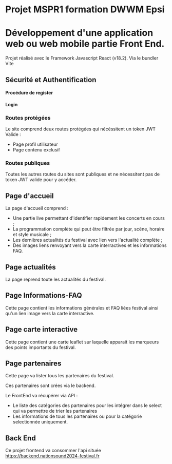 
# Projet MSPR1 formation DWWM Epsi

# Développement d'une application web ou web mobile partie Front End.


Projet réalisé avec le Framework Javascript React (v18.2).
Via le bundler Vite



## Sécurité et Authentification

#### Procédure de register 

#### Login 



### Routes protégées 

Le site comprend deux routes protégées qui nécéssitent un token JWT Valide :
- Page profil utilisateur 
- Page contenu exclusif

### Routes publiques 

Toutes les autres routes du sites sont publiques et ne nécessitent pas de token JWT valide pour y accéder.


## Page d'accueil

La page d'accueil comprend :
- Une partie live permettant d'identifier rapidement les concerts en cours ;
- La programmation complète qui peut être filtrée par jour, scène, horaire et style musicale ;
- Les dernières actualités du festival avec lien vers l'actualité complète ;
- Des images liens renvoyant vers la carte interractives et les informations FAQ.

## Page actualités

La page reprend toute les actualités du festival.

## Page Informations-FAQ

Cette page contient les informations générales et FAQ liées festival ainsi qu'un lien image vers la carte interractive.

## Page carte interactive

Cette page contient une carte leaflet sur laquelle apparait les marqueurs des points importants du festival.


## Page partenaires

Cette page va lister tous les partenaires du festival. 

Ces partenaires sont crées via le backend.

Le FrontEnd va récupérer via API :
- Le liste des catégories des partenaires pour les intégrer dans le select qui va permettre de trier les partenaires 
- Les informations de tous les partenaires ou pour la catégorie selectionnée uniquement.

## Back End

Ce projet frontend va consommer l'api située https://backend.nationsound2024-festival.fr





